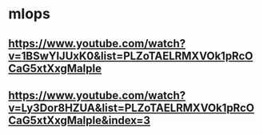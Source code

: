 # mlops
## https://www.youtube.com/watch?v=1BSwYlJUxK0&list=PLZoTAELRMXVOk1pRcOCaG5xtXxgMalpIe
## https://www.youtube.com/watch?v=Ly3Dor8HZUA&list=PLZoTAELRMXVOk1pRcOCaG5xtXxgMalpIe&index=3
##
